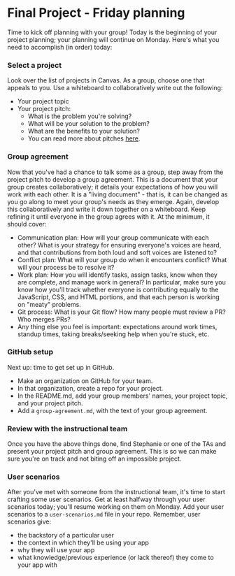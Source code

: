 # Final Project - Friday planning

Time to kick off planning with your group! Today is the beginning of your project planning; your planning will continue on Monday. Here's what you need to accomplish (in order) today:

### Select a project
Look over the list of projects in Canvas. As a group, choose one that appeals to you. Use a whiteboard to collaboratively write out the following:
- Your project topic
- Your project pitch:
  - What is the problem you're solving?
  - What will be your solution to the problem?
  - What are the benefits to your solution?
  - You can read more about pitches  [here](https://www.bidsketch.com/proposal-resources/proposal-templates/web-design-proposal-template).

### Group agreement
Now that you've had a chance to talk some as a group, step away from the project pitch to develop a group agreement. This is a document that your group creates collaboratively; it details your expectations of how you will work with each other. It is a "living document" - that is, it can be changed as you go along to meet your group's needs as they emerge. Again, develop this collaboratively and write it down together on a whiteboard. Keep refining it until everyone in the group agrees with it. At the minimum, it should cover:
  - Communication plan: How will your group communicate with each other? What is your strategy for ensuring everyone's voices are heard, and that contributions from both loud and soft voices are listened to?
  - Conflict plan: What will your group do when it encounters conflict? What will your process be to resolve it?
  - Work plan: How you will identify tasks, assign tasks, know when they are complete, and manage work in general? In particular, make sure you know how you'll track whether everyone is contributing equally to the JavaScript, CSS, and HTML portions, and that each person is working on "meaty" problems.
  - Git process: What is your Git flow? How many people must review a PR? Who merges PRs?
  - Any thing else you feel is important: expectations around work times, standup times, taking breaks/seeking help when you're stuck, etc.

### GitHub setup
Next up: time to get set up in GitHub.
- Make an organization on GitHub for your team.
- In that organization, create a repo for your project.
- In the README.md, add your group members' names, your project topic, and your project pitch.
- Add a `group-agreement.md`, with the text of your group agreement.

### Review with the instructional team
Once you have the above things done, find Stephanie or one of the TAs and present your project pitch and group agreement. This is so we can make sure you're on track and not biting off an impossible project.

### User scenarios
After you've met with someone from the instructional team, it's time to start crafting some user scenarios. Get at least halfway through your user scenarios today; you'll resume working on them on Monday. Add your user scenarios to a `user-scenarios.md` file in your repo. Remember, user scenarios give:
- the backstory of a particular user
- the context in which they'll be using your app
- why they will use your app
- what knowledge/previous experience (or lack thereof) they come to your app with
